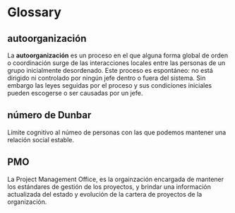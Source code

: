 # Glossary

## autoorganización

La **autoorganización** es un proceso en el que alguna forma global de orden o coordinación surge de las interacciones locales entre las personas de un grupo inicialmente desordenado. Este proceso es espontáneo: no está dirigido ni controlado por ningún jefe dentro o fuera del sistema. Sin embargo las leyes seguidas por el proceso y sus condiciones iniciales pueden escogerse o ser causadas por un jefe.

## número de Dunbar

Límite cognitivo al númeo de personas con las que podemos mantener una relación social estable.


## PMO

La Project Management Office, es la orgainzación encargada de mantener los estándares de gestión de los proyectos, y brindar una información actualizada del estado y evolución de la cartera de proyectos de la organización.
